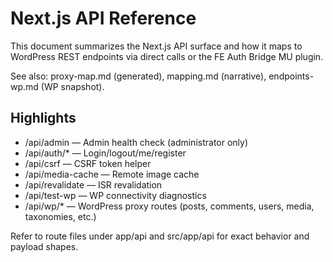 # Next.js API Reference

This document summarizes the Next.js API surface and how it maps to WordPress REST endpoints via direct calls or the FE Auth Bridge MU plugin.

See also: proxy-map.md (generated), mapping.md (narrative), endpoints-wp.md (WP snapshot).

## Highlights

- /api/admin — Admin health check (administrator only)
- /api/auth/* — Login/logout/me/register
- /api/csrf — CSRF token helper
- /api/media-cache — Remote image cache
- /api/revalidate — ISR revalidation
- /api/test-wp — WP connectivity diagnostics
- /api/wp/* — WordPress proxy routes (posts, comments, users, media, taxonomies, etc.)

Refer to route files under app/api and src/app/api for exact behavior and payload shapes.
